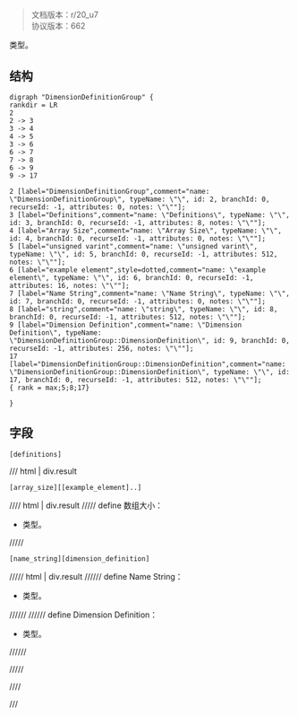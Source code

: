 # <!-- md:samp DimensionDefinitionGroup -->

> 文档版本：r/20_u7<br/>协议版本：662

<!-- md:samp DimensionDefinitionGroup -->类型。

## 结构

```viz
digraph "DimensionDefinitionGroup" {
rankdir = LR
2
2 -> 3
3 -> 4
4 -> 5
3 -> 6
6 -> 7
7 -> 8
6 -> 9
9 -> 17

2 [label="DimensionDefinitionGroup",comment="name: \"DimensionDefinitionGroup\", typeName: \"\", id: 2, branchId: 0, recurseId: -1, attributes: 0, notes: \"\""];
3 [label="Definitions",comment="name: \"Definitions\", typeName: \"\", id: 3, branchId: 0, recurseId: -1, attributes: 8, notes: \"\""];
4 [label="Array Size",comment="name: \"Array Size\", typeName: \"\", id: 4, branchId: 0, recurseId: -1, attributes: 0, notes: \"\""];
5 [label="unsigned varint",comment="name: \"unsigned varint\", typeName: \"\", id: 5, branchId: 0, recurseId: -1, attributes: 512, notes: \"\""];
6 [label="example element",style=dotted,comment="name: \"example element\", typeName: \"\", id: 6, branchId: 0, recurseId: -1, attributes: 16, notes: \"\""];
7 [label="Name String",comment="name: \"Name String\", typeName: \"\", id: 7, branchId: 0, recurseId: -1, attributes: 0, notes: \"\""];
8 [label="string",comment="name: \"string\", typeName: \"\", id: 8, branchId: 0, recurseId: -1, attributes: 512, notes: \"\""];
9 [label="Dimension Definition",comment="name: \"Dimension Definition\", typeName: \"DimensionDefinitionGroup::DimensionDefinition\", id: 9, branchId: 0, recurseId: -1, attributes: 256, notes: \"\""];
17 [label="DimensionDefinitionGroup::DimensionDefinition",comment="name: \"DimensionDefinitionGroup::DimensionDefinition\", typeName: \"\", id: 17, branchId: 0, recurseId: -1, attributes: 512, notes: \"\""];
{ rank = max;5;8;17}

}

```

## 字段

```title='DimensionDefinitionGroup'
[definitions]
```

/// html | div.result
```title='Definitions'
[array_size][[example_element]..]
```

//// html | div.result
///// define
数组大小：<!-- md:samp unsigned varint -->

- <!-- md:samp unsigned varint -->类型。


/////
```title='示例元素'
[name_string][dimension_definition]
```

///// html | div.result
////// define
Name String：[<!-- md:samp string -->](../types/string.md)

- <!-- md:samp string -->类型。


//////
////// define
Dimension Definition：[<!-- md:samp DimensionDefinitionGroup::DimensionDefinition -->](../types/dimensiondefinitiongroup__dimensiondefinition.md)

- <!-- md:samp DimensionDefinitionGroup::DimensionDefinition -->类型。


//////

/////

////

///

